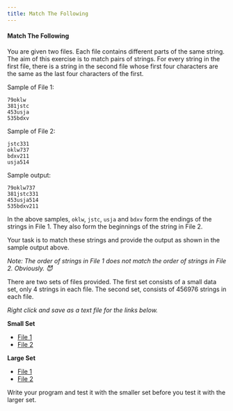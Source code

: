 ```yaml
---
title: Match The Following
---
```


#### Match The Following

You are given two files. Each file contains different parts of the same string. The aim of this exercise is to match pairs of strings. For every string in the first file, there is a string in the second file whose first four characters are the same as the last four characters of the first.

Sample of File 1:
```
79oklw
381jstc
453usja
535bdxv
```

Sample of File 2:
```
jstc331
oklw737
bdxv211
usja514
```

Sample output:
```
79oklw737
381jstc331
453usja514
535bdxv211
```

In the above samples, `oklw`, `jstc`, `usja` and `bdxv` form the endings of the strings in File 1. They also form the beginnings of the string in File 2.

Your task is to match these strings and provide the output as shown in the sample output above.

_Note: The order of strings in File 1 does not match the order of strings in File 2. Obviously. :smiling_imp:_

There are two sets of files provided. The first set consists of a small data set, only 4 strings in each file. The second set, consists of 456976 strings in each file.

_Right click and save as a text file for the links below._

**Small Set**
* [File 1](katas/data/match_small_1.txt)
* [File 2](katas/data/match_small_2.txt)

**Large Set**
* [File 1](katas/data/match_large_1.txt)
* [File 2](katas/data/match_large_2.txt)

Write your program and test it with the smaller set before you test it with the larger set.
